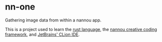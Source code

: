 # nn-one
Gathering image data from within a nannou app.

This is a project used to learn the [rust language](https://www.rust-lang.org/),
the [nannou creative coding framework](https://nannou.cc/),
and [JetBrains' CLion IDE](https://www.jetbrains.com/clion/).
